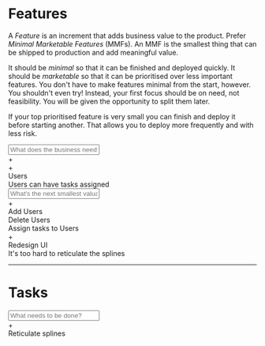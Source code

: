 # Features

A *Feature* is an increment that adds <a onmouseover="showValue(this)" onmouseout="hideValue()">business value</a> to the product. Prefer *Minimal Marketable Features* (MMFs). An MMF is the smallest thing that can be shipped to production and add meaningful value.

It should be *minimal* so that it can be finished and deployed quickly. It should be *marketable* so that it can be prioritised over less important features. You don't have to make features minimal from the start, however. You shouldn't even try! Instead, your first focus should be on need, not feasibility. You will be given the opportunity to split them later.

If your top prioritised feature is very small you can finish and deploy it before starting another. That allows you to deploy more frequently and with less risk.

  <div class="flex">
    <input
        type="text"
        class="item-title"
        placeholder="What does the business need?">
    <div class="add-button no-select">+</div>
  </div>

  <div class="item epic feature no-select disclosed">
    <div class="chevron">+</div>
    <div class="title">Users</div>
    <div class="description">Users can have tasks assigned</div>
    <div class="collapsible">
      <div class="flex">
        <input type="text" class="item-title"
          placeholder="What's the next smallest valuable increment for this feature?">
        <div class="add-button no-select">+</div>
      </div>
      <div class="item feature no-select">
        <div class="title">Add Users</div>
      </div>
      <div class="item feature no-select">
        <div class="title">Delete Users</div>
      </div>
      <div class="item feature no-select">
        <div class="title">Assign tasks to Users</div>
      </div>
    </div>
  </div>
  <div class="item feature no-select">
    <div class="chevron">+</div>
    <div class="title">Redesign UI</div>
    <div class="description">It's too hard to reticulate the splines</div>
  </div>

<hr>

<h1>Tasks</h1>

  <div class="flex">
    <input
        type="text"
        class="item-title"
        placeholder="What needs to be done?">
    <div class="add-button no-select" onclick="emitUIEvent('add-button-clicked', {element: this, event, itemId: '{{id}}'})">+</div>
  </div>

  <div class="item item-Task no-select">
    <label></label>
    <span>Reticulate splines</span>
  </div>
